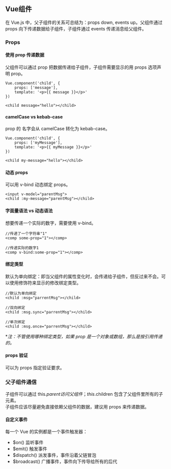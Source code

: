 ## Vue组件  
在 Vue.js 中，父子组件的关系可总结为：props down, events up。父组件通过 props 向下传递数据给子组件，子组件通过 events 传递消息给父组件。  

### Props 

#### 使用 prop 传递数据  
父组件可以通过 prop 把数据传递给子组件，子组件需要显示的用 props 选项声明 prop。  

    Vue.component('child', {  
        props: ['message'],
        template: '<p>{{ message }}</p>'
    })
    
    <child message="hello"></child>  

#### camelCase vs kebab-case  
prop 的 名字会从 camelCase 转化为 kebab-case。  

    Vue.component('child', {  
        props: ['myMessage'],
        template: '<p>{{ myMessage }}</p>'
    })
    
    <child my-message="hello"></child>  
    
#### 动态 props  
可以用 v-bind 动态绑定 props。  
    
    <input v-model="parentMsg">
    <child :my-message="parentMsg"></child>  

#### 字面量语法 vs 动态语法  
想要传递一个实际的数字，需要使用 v-bind。  

    //传递了一个字符串"1"
    <comp some-prop="1"></comp>  
    
    //传递实际的数字1
    <comp v-bind:some-prop="1"></comp>  

#### 绑定类型  
默认为单向绑定：即当父组件的属性变化时，会传递给子组件，但反过来不会。可以使用修饰符来显示的修改绑定类型。  

    //默认为单向绑定
    <child :msg="parrentMsg"></child>
    
    //双向绑定  
    <child :msg.sync="parrentMsg"></child>
    
    //单次绑定
    <child :msg.once="parrentMsg"></child>  

**注：不管使用哪种绑定类型，如果 prop 是一个对象或数组，那么是按引用传递的。*  

#### props 验证  
可以为 props 指定验证要求。  

### 父子组件通信  
子组件可以通过 this.$parent 访问父组件；this.$children 包含了父组件里所有的子元素。  
子组件应该尽量避免直接依赖父组件的数据，建议用 props 来传递数据。  

#### 自定义事件  
每一个 Vue 的实例都是一个事件触发器：  
* $on() 监听事件  
* $emit() 触发事件
* $dispatch() 派发事件，事件沿着父链冒泡
* $broadcast() 广播事件，事件向下传导给所有的后代  

